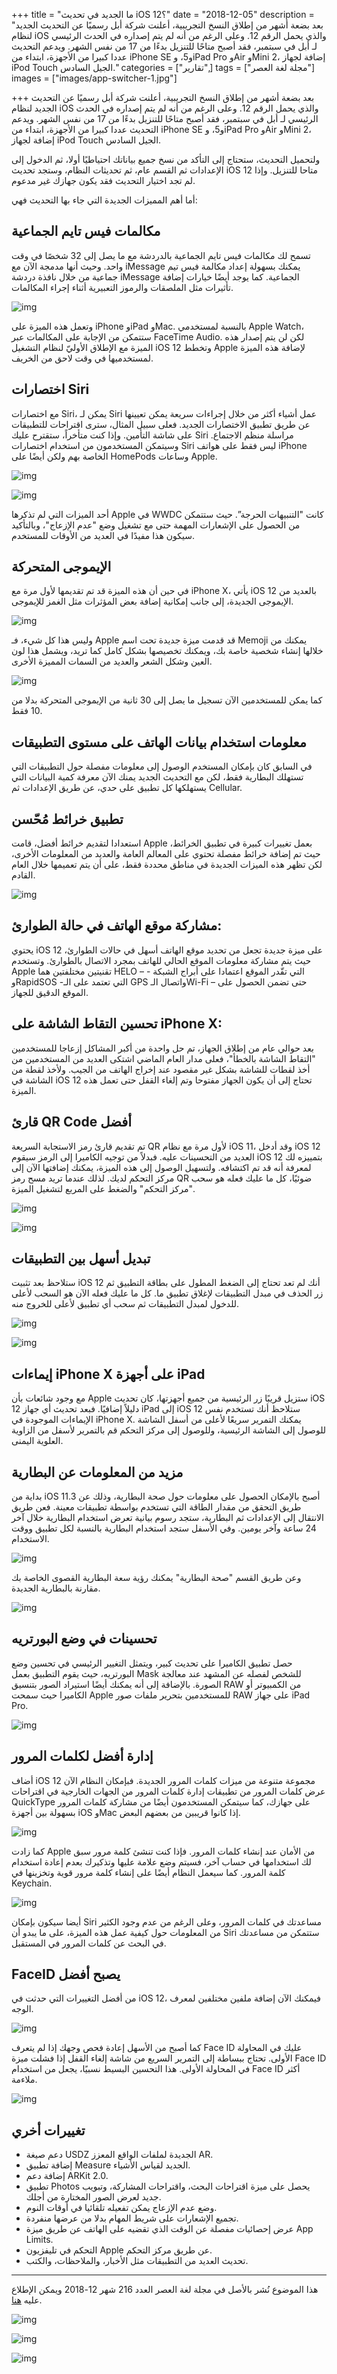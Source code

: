 +++
title = "ما الجديد في تحديث iOS 12؟"
date = "2018-12-05"
description = "بعد بضعة أشهر من إطلاق النسخ التجريبية، أعلنت شركة أبل رسميًا عن التحديث الجديد لنظام iOS والذي يحمل الرقم 12. وعلى الرغم من أنه لم يتم إصداره في الحدث الرئيسي لـ أبل في سبتمبر، فقد أصبح متاحًا للتنزيل بدءًا من 17 من نفس الشهر. ويدعم التحديث عددا كبيرا من الأجهزة، ابتداء من iPhone SE و5، وiPad Pro وAir وMini 2، إضافة لجهاز iPod Touch الجيل السادس."
categories = ["تقارير",]
tags = ["مجلة لغة العصر"]
images = ["images/app-switcher-1.jpg"]

+++
بعد بضعة أشهر من إطلاق النسخ التجريبية، أعلنت شركة أبل رسميًا عن التحديث الجديد لنظام iOS والذي يحمل الرقم 12. وعلى الرغم من أنه لم يتم إصداره في الحدث الرئيسي لـ أبل في سبتمبر، فقد أصبح متاحًا للتنزيل بدءًا من 17 من نفس الشهر.
ويدعم التحديث عددا كبيرا من الأجهزة، ابتداء من iPhone SE و5، وiPad Pro وAir وMini 2، إضافة لجهاز iPod Touch الجيل السادس.

ولتحميل التحديث، ستحتاج إلى التأكد من نسخ جميع بياناتك احتياطيًا أولا، ثم الدخول إلى الإعدادات ثم القسم عام، ثم تحديثات النظام، وستجد تحديث iOS 12 متاحا للتنزيل. وإذا لم تجد اختيار التحديث فقد يكون جهازك غير مدعوم.

أما أهم المميزات الجديدة التي جاء بها التحديث فهي:

## مكالمات فيس تايم الجماعية

تسمح لك مكالمات فيس تايم الجماعية بالدردشة مع ما يصل إلى 32 شخصًا في وقت واحد. وحيث أنها مدمجة الآن مع iMessage يمكنك بسهولة إعداد مكالمة فيس تيم جماعية من خلال نافذة دردشة iMessage الجماعية. كما يوجد أيضًا خيارات إضافة تأثيرات مثل الملصقات والرموز التعبيرية أثناء إجراء المكالمات.

![img](images/facetime.jpg)


وتعمل هذه الميزة على iPhone وiPad وMac. بالنسبة لمستخدمي Apple Watch، ستتمكن من الإجابة على المكالمات عبر FaceTime Audio. 
لكن لن يتم إصدار هذه الميزة مع الإطلاق الأوليّ لنظام التشغيل iOS 12 وتخطط Apple لإضافة هذه الميزة لمستخدميها في وقت لاحق من الخريف.

## اختصارات Siri

مع اختصارات Siri، يمكن لـ Siri عمل أشياء أكثر من خلال إجراءات سريعة يمكن تعيينها عن طريق تطبيق الاختصارات الجديد. فعلى سبيل المثال، سترى اقتراحات للتطبيقات على شاشة التأمين. وإذا كنت متأخراً، ستقترح عليك Siri مراسلة منظم الاجتماع. وسيتمكن المستخدمون من استخدام اختصارات Siri ليس فقط على هواتف iPhone الخاصة بهم ولكن أيضًا على HomePods وساعات Apple.

![img](images/siri-shortcut1.jpg)


![img](images/siri-shortcut2.jpg)

أحد الميزات التي لم تذكرها Apple في WWDC كانت "التنبيهات الحرجة”. حيث ستتمكن من الحصول على الإشعارات المهمة حتى مع تشغيل وضع "عدم الإزعاج"، وبالتأكيد سيكون هذا مفيدًا في العديد من الأوقات للمستخدم.

## اﻹيموجى المتحركة

في حين أن هذه الميزة قد تم تقديمها لأول مرة مع iPhone X، يأتي iOS 12 بالعديد من الإيموجى الجديدة، إلى جانب إمكانية إضافة بعض المؤثرات مثل الغمز للإيموجى.

![img](images/memoji1.jpg)

وليس هذا كل شيء، فـ Apple قد قدمت ميزة جديدة تحت اسم Memoji يمكنك من خلالها إنشاء شخصية خاصة بك، ويمكنك تخصيصها بشكل كامل كما تريد، ويشمل هذا لون العين وشكل الشعر والعديد من السمات المميزة الأخرى.

![img](images/memoji2.jpg)

كما يمكن للمستخدمين الآن تسجيل ما يصل إلى 30 ثانية من الإيموجى المتحركة بدلا من 10 فقط.

## معلومات استخدام بيانات الهاتف على مستوى التطبيقات

في السابق كان بإمكان المستخدم الوصول إلى معلومات مفصلة حول التطبيقات التي تستهلك البطارية فقط، لكن مع التحديث الجديد يمنك الآن معرفة كمية البيانات التي يستهلكها كل تطبيق على حدي، عن طريق الإعدادات ثم Cellular.

## تطبيق خرائط مُحّسن

استعدادا لتقديم خرائط أفضل، قامت Apple بعمل تغييرات كبيرة في تطبيق الخرائط، حيث تم إضافة خرائط مفصلة تحتوي على المعالم العامة والعديد من المعلومات الأخرى، لكن تظهر هذه الميزات الجديدة في مناطق محددة فقط، على أن يتم تعميمها خلال العام القادم.

![img](images/maps.jpg)

## مشاركة موقع الهاتف في حالة الطوارئ:

يحتوي iOS 12 على ميزة جديدة تجعل من تحديد موقع الهاتف أسهل في حالات الطوارئ، حيث يتم مشاركة معلومات الموقع الحالي للهاتف بمجرد الاتصال بالطوارئ. وتستخدم Apple تقنيتين مختلفتين هما HELO – التي تقّدر الموقع اعتمادا على أبراج الشبكة - وRapidSOS -التي تعتمد على الـ GPS واتصال الـWi-Fi – حتى تضمن الحصول على الموقع الدقيق للجهاز.

## تحسين التقاط الشاشة على iPhone X:

بعد حوالي عام من إطلاق الجهاز، تم حل واحدة من أكبر المشاكل إزعاجا للمستخدمين "التقاط الشاشة بالخطأ"، فعلى مدار العام الماضي اشتكى العديد من المستخدمين من أخذ لقطات للشاشة بشكل غير مقصود عند إخراج الهاتف من الجيب. ولأخذ لقطة من الشاشة في iOS 12 تحتاج إلى أن يكون الجهاز مفتوحا وتم إلغاء القفل حتى تعمل هذه الميزة.

## قارئ QR Code أفضل

تم تقديم قارئ رمز الاستجابة السريعة QR ﻷول مرة مع نظام iOS 11، وقد أدخل iOS 12 العديد من التحسينات عليه. فبدلاً من توجيه الكاميرا إلى الرمز سيقوم iOS 12 بتمييزه لك لمعرفة أنه قد تم اكتشافه. ولتسهيل الوصول إلى هذه الميزة، يمكنك إضافتها الآن إلى مركز التحكم لديك. لذلك عندما تريد مسح رمز QR ضوئيًا، كل ما عليك فعله هو سحب "مركز التحكم" والضغط على المربع لتشغيل الميزة.

![img](images/qr-code-1.jpg)


![img](images/qr-code-2.jpg)

## تبديل أسهل بين التطبيقات

ستلاحظ بعد تثبيت iOS 12 أنك لم تعد تحتاج إلى الضغط المطول على بطاقة التطبيق ثم زر الحذف في مبدل التطبيقات لإغلاق تطبيق ما. كل ما عليك فعله الآن هو السحب لأعلى للدخول لمبدل التطبيقات ثم سحب أي تطبيق لأعلى للخروج منه.

![img](images/app-switcher-2.jpg)


![img](images/app-switcher-2.jpg)

## إيماءات iPhone X على أجهزة iPad

مع وجود شائعات بأن Apple ستزيل قريبًا زر الرئيسية من جميع أجهزتها، كان تحديث iOS 12 دليلاً إضافيًا. فبعد تحديث أي جهاز iPad إلى iOS 12 ستلاحظ أنك تستخدم نفس الإيماءات الموجودة في iPhone X. يمكنك التمرير سريعًا لأعلى من أسفل الشاشة للوصول إلى الشاشة الرئيسية، وللوصول إلى مركز التحكم قم بالتمرير لأسفل من الزاوية العلوية اليمنى.

## مزيد من المعلومات عن البطارية

بداية من iOS 11.3 أصبح بالإمكان الحصول على معلومات حول صحة البطارية، وذلك عن طريق التحقق من مقدار الطاقة التي تستخدم بواسطة تطبيقات معينة. فعن طريق الانتقال إلى الإعدادات ثم البطارية، ستجد رسوم بيانية تعرض استخدام البطارية خلال آخر 24 ساعة وآخر يومين. وفي الأسفل ستجد استخدام البطارية بالنسبة لكل تطبيق ووقت الاستخدام.

![img](images/battery-1.jpg)

وعن طريق القسم "صحة البطارية" يمكنك رؤية سعة البطارية القصوى الخاصة بك مقارنة بالبطارية الجديدة.

![img](images/battery-2.jpg)

## تحسينات في وضع البورتريه

حصل تطبيق الكاميرا على تحديث كبير، ويتمثل التغيير الرئيسي في تحسين وضع البورتريه، حيث يقوم التطبيق بعمل Mask للشخص لفصله عن المشهد عند معالجة الصورة.
بالإضافة إلى أنه يمكنك أيضًا استيراد الصور بتنسيق RAW من الكمبيوتر أو الكاميرا حيث سمحت Apple للمستخدمين بتحرير ملفات صور RAW على جهاز iPad Pro.

![img](images/portrait.jpg)

## إدارة أفضل لكلمات المرور

أضاف iOS 12 مجموعة متنوعة من ميزات كلمات المرور الجديدة. فبإمكان النظام الآن عرض كلمات المرور من تطبيقات إدارة كلمات المرور من الجهات الخارجية في اقتراحات QuickType على جهازك، كما سيتمكن المستخدمون أيضًا من مشاركة كلمات المرور بسهولة بين أجهزة iOS وMac إذا كانوا قريبين من بعضهم البعض.

![img](images/passwords-1.jpg)

كما زادت Apple من الأمان عند إنشاء كلمات المرور. فإذا كنت تنشئ كلمة مرور سبق لك استخدامها في حساب آخر، فسيتم وضع علامة عليها وتذكيرك بعدم إعادة استخدام كلمة المرور. كما سيعمل النظام أيضًا على إنشاء كلمة مرور قوية وتخزينها في Keychain.

![img](images/passwords-2.jpg)

أيضا سيكون بإمكان Siri مساعدتك في كلمات المرور، وعلى الرغم من عدم وجود الكثير من المعلومات حول كيفية عمل هذه الميزة، على ما يبدو أن Siri ستتمكن من مساعدتك في البحث عن كلمات المرور في المستقبل.

## FaceID يصبح أفضل

من أفضل التغييرات التي حدثت في iOS 12، فيمكنك الآن إضافة ملفين مختلفين لمعرف الوجه.

![img](images/faceid-1.jpg)

كما أصبح من الأسهل إعادة فحص وجهك إذا لم يتعرف Face ID عليك في المحاولة الأولى. تحتاج ببساطة إلى التمرير السريع من شاشة إلغاء القفل إذا فشلت ميزة Face ID في المحاولة الأولى. هذا التحسين البسيط نسبيًا، يجعل من استخدام Face ID أكثر ملاءمة.

![img](images/faceid-2.jpg)

## تغييرات أخري

* دعم صيغة USDZ الجديدة لملفات الواقع المعزز AR.
* إضافة تطبيق Measure الجديد لقياس الأشياء.
* إضافة دعم ARKit 2.0.
* تطبيق Photos يحصل على ميزة اقتراحات البحث، واقتراحات المشاركة، وتبويب جديد لعرض الصور المختارة من أجلك. 
* وضع عدم الإزعاج يمكن تفعيله تلقائيا في أوقات النوم.
* تجميع الإشعارات على شريط المهام بدلا من عرضها منفردة.
* عرض إحصائيات مفصلة عن الوقت الذي تقضيه على الهاتف عن طريق ميزة App Limits.
* التحكم في تليفزيون Apple عن طريق مركز التحكم.
* تحديث العديد من التطبيقات مثل الأخبار، والملاحظات، والكتب.

---

هذا الموضوع نُشر باﻷصل في مجلة لغة العصر العدد 216 شهر 12-2018 ويمكن الإطلاع عليه [هنا](https://drive.google.com/file/d/18TzxpJ64gqA7SWZsUk-s9GLsvVYcz0sc/view?usp=sharing).

![img](images/216-17.png)

![img](images/216-18.png)

![img](images/216-19.png)

